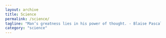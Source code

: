 ```yaml
---
layout: archive
title: Science
permalink: /science/
tagline: "Man’s greatness lies in his power of thought. - Blaise Pascal"
category: "science"
---
```

